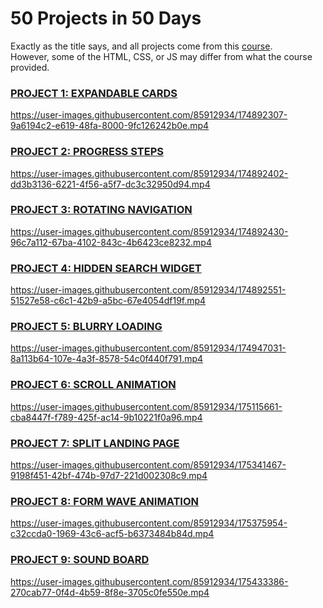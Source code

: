 # 50 Projects in 50 Days

Exactly as the title says, and all projects come from this [course](https://www.udemy.com/course/50-projects-50-days/?ranMID=39197&ranEAID=msYS1Nvjv4c&ranSiteID=msYS1Nvjv4c-MZ.Z.zfTRTy7PJAJfTKbxg&LSNPUBID=msYS1Nvjv4c&utm_source=aff-campaign&utm_medium=udemyads). 
<br>
However, some of the HTML, CSS, or JS may differ from what the course provided.

### <a href='https://github.com/christiandeandemesa/50-Projects-in-50-Days/tree/master/Expandable%20Cards' target='_blank' rel="noreferrer noopener">PROJECT 1: EXPANDABLE CARDS</a>
https://user-images.githubusercontent.com/85912934/174892307-9a6194c2-e619-48fa-8000-9fc126242b0e.mp4

### <a href='https://github.com/christiandeandemesa/50-Projects-in-50-Days/tree/master/Progress%20Steps' target='_blank' rel="noreferrer noopener">PROJECT 2: PROGRESS STEPS</a>
https://user-images.githubusercontent.com/85912934/174892402-dd3b3136-6221-4f56-a5f7-dc3c32950d94.mp4

### <a href='https://github.com/christiandeandemesa/50-Projects-in-50-Days/tree/master/Rotating%20Navigation' target='_blank' rel="noreferrer noopener">PROJECT 3: ROTATING NAVIGATION</a>
https://user-images.githubusercontent.com/85912934/174892430-96c7a112-67ba-4102-843c-4b6423ce8232.mp4

### <a href='https://github.com/christiandeandemesa/50-Projects-in-50-Days/tree/master/Hidden%20Search%20Widget' target='_blank' rel="noreferrer noopener">PROJECT 4: HIDDEN SEARCH WIDGET</a>
https://user-images.githubusercontent.com/85912934/174892551-51527e58-c6c1-42b9-a5bc-67e4054df19f.mp4

### <a href='https://github.com/christiandeandemesa/50-Projects-in-50-Days/tree/master/Blurry%20Loading' target='_blank' rel="noreferrer noopener">PROJECT 5: BLURRY LOADING</a>
https://user-images.githubusercontent.com/85912934/174947031-8a113b64-107e-4a3f-8578-54c0f440f791.mp4

### <a href='https://github.com/christiandeandemesa/50-Projects-in-50-Days/tree/master/Scroll%20Animation' target='_blank' rel="noreferrer noopener">PROJECT 6: SCROLL ANIMATION</a>
https://user-images.githubusercontent.com/85912934/175115661-cba8447f-f789-425f-ac14-9b10221f0a96.mp4

### <a href='https://github.com/christiandeandemesa/50-Projects-in-50-Days/tree/master/Split%20Landing%20Page' target='_blank' rel="noreferrer noopener">PROJECT 7: SPLIT LANDING PAGE</a>
https://user-images.githubusercontent.com/85912934/175341467-9198f451-42bf-474b-97d7-221d002308c9.mp4

### <a href='https://github.com/christiandeandemesa/50-Projects-in-50-Days/tree/master/Form%20Wave%20Animation' target='_blank' rel="noreferrer noopener">PROJECT 8: FORM WAVE ANIMATION</a>
https://user-images.githubusercontent.com/85912934/175375954-c32ccda0-1969-43c6-acf5-b6373484b84d.mp4

### <a href='https://github.com/christiandeandemesa/50-Projects-in-50-Days/tree/master/Sound%20Board' target='_blank' rel="noreferrer noopener">PROJECT 9: SOUND BOARD</a>
https://user-images.githubusercontent.com/85912934/175433386-270cab77-0f4d-4b59-8f8e-3705c0fe550e.mp4





